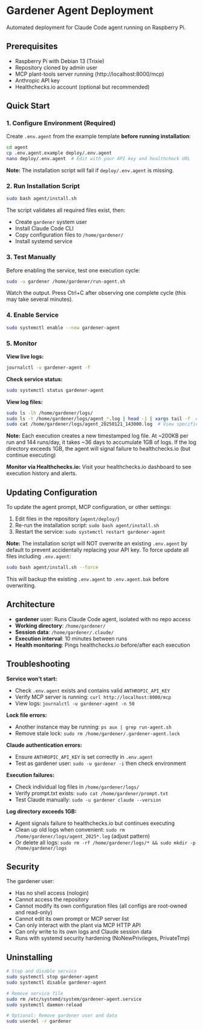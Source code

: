 # Gardener Agent Deployment

Automated deployment for Claude Code agent running on Raspberry Pi.

## Prerequisites

- Raspberry Pi with Debian 13 (Trixie)
- Repository cloned by admin user
- MCP plant-tools server running (http://localhost:8000/mcp)
- Anthropic API key
- Healthchecks.io account (optional but recommended)

## Quick Start

### 1. Configure Environment (Required)

Create `.env.agent` from the example template **before running installation**:

```bash
cd agent
cp .env.agent.example deploy/.env.agent
nano deploy/.env.agent  # Edit with your API key and healthcheck URL
```

**Note:** The installation script will fail if `deploy/.env.agent` is missing.

### 2. Run Installation Script

```bash
sudo bash agent/install.sh
```

The script validates all required files exist, then:
- Create `gardener` system user
- Install Claude Code CLI
- Copy configuration files to `/home/gardener/`
- Install systemd service

### 3. Test Manually

Before enabling the service, test one execution cycle:

```bash
sudo -u gardener /home/gardener/run-agent.sh
```

Watch the output. Press Ctrl+C after observing one complete cycle (this may take several minutes).

### 4. Enable Service

```bash
sudo systemctl enable --now gardener-agent
```

### 5. Monitor

**View live logs:**
```bash
journalctl -u gardener-agent -f
```

**Check service status:**
```bash
sudo systemctl status gardener-agent
```

**View log files:**
```bash
sudo ls -lh /home/gardener/logs/
sudo ls -t /home/gardener/logs/agent_*.log | head -1 | xargs tail -f  # Follow latest
sudo cat /home/gardener/logs/agent_20250121_143000.log  # View specific log
```

**Note:** Each execution creates a new timestamped log file. At ~200KB per run and 144 runs/day, it takes ~36 days to accumulate 1GB of logs. If the log directory exceeds 1GB, the agent will signal failure to healthchecks.io (but continue executing)

**Monitor via Healthchecks.io:**
Visit your healthchecks.io dashboard to see execution history and alerts.

## Updating Configuration

To update the agent prompt, MCP configuration, or other settings:

1. Edit files in the repository (`agent/deploy/`)
2. Re-run the installation script: `sudo bash agent/install.sh`
3. Restart the service: `sudo systemctl restart gardener-agent`

**Note:** The installation script will NOT overwrite an existing `.env.agent` by default to prevent accidentally replacing your API key. To force update all files including `.env.agent`:

```bash
sudo bash agent/install.sh --force
```

This will backup the existing `.env.agent` to `.env.agent.bak` before overwriting.

## Architecture

- **gardener** user: Runs Claude Code agent, isolated with no repo access
- **Working directory**: `/home/gardener/`
- **Session data**: `/home/gardener/.claude/`
- **Execution interval**: 10 minutes between runs
- **Health monitoring**: Pings healthchecks.io before/after each execution

## Troubleshooting

**Service won't start:**
- Check `.env.agent` exists and contains valid `ANTHROPIC_API_KEY`
- Verify MCP server is running: `curl http://localhost:8000/mcp`
- View logs: `journalctl -u gardener-agent -n 50`

**Lock file errors:**
- Another instance may be running: `ps aux | grep run-agent.sh`
- Remove stale lock: `sudo rm /home/gardener/.gardener-agent.lock`

**Claude authentication errors:**
- Ensure `ANTHROPIC_API_KEY` is set correctly in `.env.agent`
- Test as gardener user: `sudo -u gardener -i` then check environment

**Execution failures:**
- Check individual log files in `/home/gardener/logs/`
- Verify prompt.txt exists: `sudo cat /home/gardener/prompt.txt`
- Test Claude manually: `sudo -u gardener claude --version`

**Log directory exceeds 1GB:**
- Agent signals failure to healthchecks.io but continues executing
- Clean up old logs when convenient: `sudo rm /home/gardener/logs/agent_2025*.log` (adjust pattern)
- Or delete all logs: `sudo rm -rf /home/gardener/logs/* && sudo mkdir -p /home/gardener/logs`

## Security

The gardener user:
- Has no shell access (nologin)
- Cannot access the repository
- Cannot modify its own configuration files (all configs are root-owned and read-only)
- Cannot edit its own prompt or MCP server list
- Can only interact with the plant via MCP HTTP API
- Can only write to its own logs and Claude session data
- Runs with systemd security hardening (NoNewPrivileges, PrivateTmp)

## Uninstalling

```bash
# Stop and disable service
sudo systemctl stop gardener-agent
sudo systemctl disable gardener-agent

# Remove service file
sudo rm /etc/systemd/system/gardener-agent.service
sudo systemctl daemon-reload

# Optional: Remove gardener user and data
sudo userdel -r gardener
```
